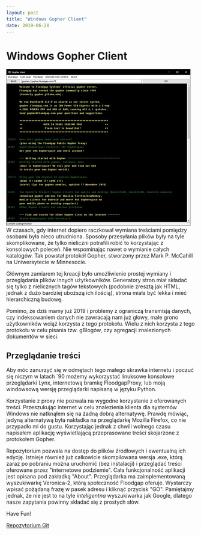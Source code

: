 ```yaml
---
layout: post
title: "Windows Gopher Client"
date: 2019-06-20
---
```

# Windows Gopher Client
![](/images/gopher/Main_Window.JPG)
W czasach, gdy internet dopiero raczkował wymiana treściami pomiędzy osobami była nieco utrudniona. Sposoby przesyłania plików były na tyle skomplikowane, że tylko nieliczni potrafili robić to korzystając z konsolowych poleceń. Nie wspominając nawet o wymianie całych katalogów. Tak powstał protokół Gopher, stworzony przez Mark P. McCahill na Uniwersytecie w Minnesocie.

Głównym zamiarem tej kreacji było umożliwienie prostej wymiany i przeglądania plików innych użytkowników. Generatory stron miał składać się tylko z nielicznych tagów tekstowych (podobnie zresztą jak HTML, jednak z dużo bardziej uboższą ich ilością), strona miała być lekka i mieć hierarchiczną budowę.

Pomimo, że dziś mamy już 2019 i problemy z ograniczą transmisją danych, czy indeksowaniem danych nie zawracają nam już głowy, małe grono użytkowników wciąż korzysta z tego protokołu. Wielu z nich korzysta z tego protokołu w celu pisania tzw. gBlogów, czy agregacji znalezionych dokumentów w sieci. 

## Przeglądanie treści

Aby móc zanurzyć się w odmętach tego małego skrawka internetu i poczuć się niczym w latach `90 możemy wykorzystać linuksowe konsolowe przeglądarki Lynx, internetową bramkę FloodgapProxy, lub moją windowsową wersję przeglądarki napisaną w języku Python.

Korzystanie z proxy nie pozwala na wygodne korzystanie z oferowanych treści. Przeszukując internet w celu znalezienia klienta dla systemów Windows nie natknąłem się na żadną dobrą alternatywę. Prawdę mówiąc, jedyną alternatywą była nakładka na przeglądarkę Mozilla Firefox, co nie przypadło mi do gustu. Korzystając jednak z chwili wolnego czasu napisałem aplikację wyświetlającą przeprasowane treści skojarzone z protokołem Gopher. 

Repozytorium pozwala na dostęp do plików źródłowych i ewentualną ich edycję. Istnieje również już całkowicie skompilowana wersja .exe, którą zaraz po pobraniu można uruchomić (bez instalacji) i przeglądać treści oferowane przez "internetowe podziemie". Cała funkcjonalność aplikacji jest opisana pod zakładką "About". Przeglądarka ma zaimplementowaną wyszukiwarkę Veronica-2, którą społeczność Floodgap oferuje. Wystarczy wpisać pożądaną frazę w pasek adresu i kliknąć przycisk "GO". Pamiętajmy jednak, że nie jest to na tyle *inteligentna* wyszukiwarka jak Google, dlatego nasze zapytania powinny składać się z prostych słów.

Have Fun! 



[Repozytorium Git](https://github.com/MateuszMyalski/windows-gopher-client)



